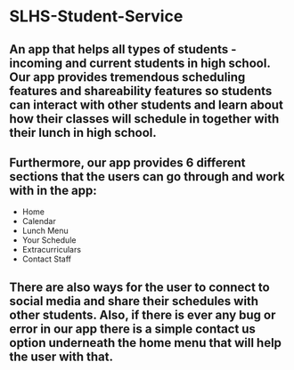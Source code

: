 # SLHS-Student-Service
## An app that helps all types of students - incoming and current students in high school. Our app provides tremendous scheduling features and shareability features so students can interact with other students and learn about how their classes will schedule in together with their lunch in high school. 
## Furthermore, our app provides 6 different sections that the users can go through and work with in the app: 
* Home 
* Calendar 
* Lunch Menu
* Your Schedule 
* Extracurriculars 
* Contact Staff 

## There are also ways for the user to connect to social media and share their schedules with other students. Also, if there is ever any bug or error in our app there is a simple contact us option underneath the home menu that will help the user with that. 
